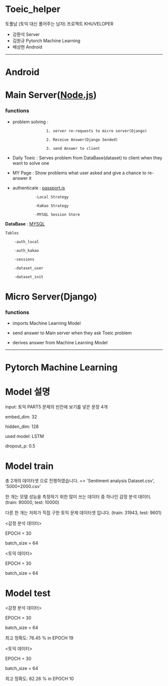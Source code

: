 # Toeic_helper
토풀남 (토익 대신 풀어주는 남자) 프로젝트 KHUVELOPER

* 강환석 Server
* 김원규 Pytorch Machine Learning
* 배상현 Android
---
# Android
# Main Server([Node.js](https://nodejs.org/ko/))
### __functions__

* problem solving : 

                     1. server re-requests to micro server(Django) 
                     
                     2. Receive Answer(Django Sended)
                     
                     3. send Answer to client
                  
* Daily Toeic : Serves problem from DataBase(dataset) to client when they want to solve one

* MY Page : Show problems what user asked and give a chance to re-answer it

* authenticate : [passport.js](http://www.passportjs.org/) 

                -Local Strategy
                
                -KaKao Strategy
                
                -MYSQL Session Store
                
__DataBase__ : [MYSQL](https://www.mysql.com/)

    Tables

        -auth_local
      
        -auth_kakao
      
        -sessions
      
        -dataset_user
      
        -dataset_init
      
# Micro Server(Django) 
 ### __functions__
  
  * imports Machine Learning Model
  
  * send answer to Main server when they ask Toeic problem
  
  * derives answer from Machine Learning Model
---
# Pytorch Machine Learning

# Model 설명
input: 토익 PART5 문제의 빈칸에 보기를 넣은 문장 4개

embed_dim: 32

hidden_dim: 128

used model: LSTM

dropout_p: 0.5


# Model train
총 2개의 데이터셋 으로 진행하였습니다. => 'Sentiment analysis Dataset.csv', '5000+2000.csv'

한 개는 모델 성능을 측정하기 위한 많이 쓰는 데이터 중 하나인 감정 분석 데이터. (train: 90000, test: 10000)

다른 한 개는 저희가 직접 구한 토익 문제 데이터셋 입니다. (train: 31943, test: 9601)

<감정 분석 데이터>

EPOCH = 30

batch_size = 64

<토익 데이터>

EPOCH = 30

batch_size = 64

# Model test

<감정 분석 데이터>

EPOCH = 30

batch_size = 64

최고 정확도: 76.45 % in EPOCH 19

<토익 데이터>

EPOCH = 30

batch_size = 64

최고 정확도: 82.26 % in EPOCH 10


